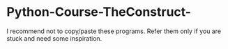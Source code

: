 # Python-Course-TheConstruct-

I recommend not to copy/paste these programs. Refer them only if you are stuck and need some inspiration.

